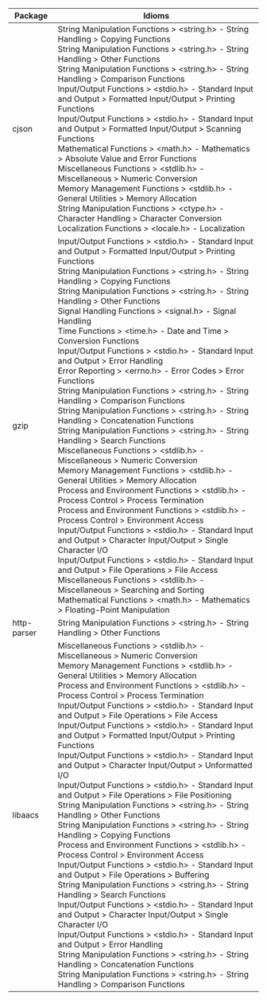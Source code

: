 Package | Idioms 
--------| -------
cjson |  String Manipulation Functions > <string.h> - String Handling > Copying Functions <br>  String Manipulation Functions > <string.h> - String Handling > Other Functions <br>  String Manipulation Functions > <string.h> - String Handling > Comparison Functions <br>  Input/Output Functions > <stdio.h> - Standard Input and Output > Formatted Input/Output > Printing Functions <br>  Input/Output Functions > <stdio.h> - Standard Input and Output > Formatted Input/Output > Scanning Functions <br>  Mathematical Functions > <math.h> - Mathematics > Absolute Value and Error Functions <br>  Miscellaneous Functions > <stdlib.h> - Miscellaneous > Numeric Conversion <br>  Memory Management Functions > <stdlib.h> - General Utilities > Memory Allocation <br>  String Manipulation Functions > <ctype.h> - Character Handling > Character Conversion <br>  Localization Functions > <locale.h> - Localization <br> 
gzip |  Input/Output Functions > <stdio.h> - Standard Input and Output > Formatted Input/Output > Printing Functions <br>  String Manipulation Functions > <string.h> - String Handling > Copying Functions <br>  String Manipulation Functions > <string.h> - String Handling > Other Functions <br>  Signal Handling Functions > <signal.h> - Signal Handling <br>  Time Functions > <time.h> - Date and Time > Conversion Functions <br>  Input/Output Functions > <stdio.h> - Standard Input and Output > Error Handling <br>  Error Reporting > <errno.h> - Error Codes > Error Functions <br>  String Manipulation Functions > <string.h> - String Handling > Comparison Functions <br>  String Manipulation Functions > <string.h> - String Handling > Concatenation Functions <br>  String Manipulation Functions > <string.h> - String Handling > Search Functions <br>  Miscellaneous Functions > <stdlib.h> - Miscellaneous > Numeric Conversion <br>  Memory Management Functions > <stdlib.h> - General Utilities > Memory Allocation <br>  Process and Environment Functions > <stdlib.h> - Process Control > Process Termination <br>  Process and Environment Functions > <stdlib.h> - Process Control > Environment Access <br>  Input/Output Functions > <stdio.h> - Standard Input and Output > Character Input/Output > Single Character I/O <br>  Input/Output Functions > <stdio.h> - Standard Input and Output > File Operations > File Access <br>  Miscellaneous Functions > <stdlib.h> - Miscellaneous > Searching and Sorting <br>  Mathematical Functions > <math.h> - Mathematics > Floating-Point Manipulation <br> 
http-parser |  String Manipulation Functions > <string.h> - String Handling > Other Functions <br> 
libaacs |  Miscellaneous Functions > <stdlib.h> - Miscellaneous > Numeric Conversion <br>  Memory Management Functions > <stdlib.h> - General Utilities > Memory Allocation <br>  Process and Environment Functions > <stdlib.h> - Process Control > Process Termination <br>  Input/Output Functions > <stdio.h> - Standard Input and Output > File Operations > File Access <br>  Input/Output Functions > <stdio.h> - Standard Input and Output > Formatted Input/Output > Printing Functions <br>  Input/Output Functions > <stdio.h> - Standard Input and Output > Character Input/Output > Unformatted I/O <br>  Input/Output Functions > <stdio.h> - Standard Input and Output > File Operations > File Positioning <br>  String Manipulation Functions > <string.h> - String Handling > Other Functions <br>  String Manipulation Functions > <string.h> - String Handling > Copying Functions <br>  Process and Environment Functions > <stdlib.h> - Process Control > Environment Access <br>  Input/Output Functions > <stdio.h> - Standard Input and Output > File Operations > Buffering <br>  String Manipulation Functions > <string.h> - String Handling > Search Functions <br>  Input/Output Functions > <stdio.h> - Standard Input and Output > Character Input/Output > Single Character I/O <br>  Input/Output Functions > <stdio.h> - Standard Input and Output > Error Handling <br>  String Manipulation Functions > <string.h> - String Handling > Concatenation Functions <br>  String Manipulation Functions > <string.h> - String Handling > Comparison Functions <br> 
